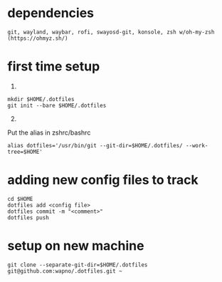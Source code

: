 # dependencies

```  
git, wayland, waybar, rofi, swayosd-git, konsole, zsh w/oh-my-zsh (https://ohmyz.sh/)
```

# first time setup
1)  
```
mkdir $HOME/.dotfiles
git init --bare $HOME/.dotfiles
```
2)  
Put the alias in zshrc/bashrc
```
alias dotfiles='/usr/bin/git --git-dir=$HOME/.dotfiles/ --work-tree=$HOME'
```

# adding new config files to track
```
cd $HOME
dotfiles add <config file>  
dotfiles commit -m "<comment>"  
dotfiles push  
```

# setup on new machine
```
git clone --separate-git-dir=$HOME/.dotfiles git@github.com:wapno/.dotfiles.git ~
```
